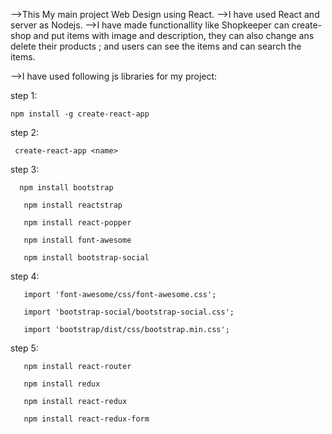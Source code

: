   -->This My main project Web Design using React.
  -->I have used React and server as Nodejs.
  -->I have made functionallity like Shopkeeper can create-shop and put items with image and description, they can also change ans delete their products ; and users can see the items and can search the items.
  
  -->I have used following js libraries for my project:
  
 step 1:
    
    npm install -g create-react-app
 
step 2: 
  
     create-react-app <name>
  
step 3:
      
      npm install bootstrap
  
       npm install reactstrap
  
       npm install react-popper
  
       npm install font-awesome
  
       npm install bootstrap-social

step 4:
       
       import 'font-awesome/css/font-awesome.css';
  
       import 'bootstrap-social/bootstrap-social.css';
  
       import 'bootstrap/dist/css/bootstrap.min.css';
  
step 5:
       
       npm install react-router
  
       npm install redux
  
       npm install react-redux
  
       npm install react-redux-form

